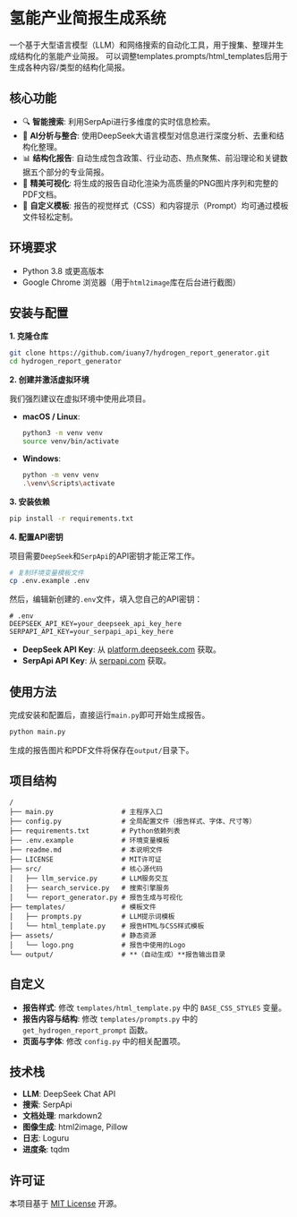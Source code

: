 # 氢能产业简报生成系统

一个基于大型语言模型（LLM）和网络搜索的自动化工具，用于搜集、整理并生成结构化的氢能产业简报。
可以调整templates.prompts/html_templates后用于生成各种内容/类型的结构化简报。

## 核心功能

- 🔍 **智能搜索**: 利用SerpApi进行多维度的实时信息检索。
- 🤖 **AI分析与整合**: 使用DeepSeek大语言模型对信息进行深度分析、去重和结构化整理。
- 📊 **结构化报告**: 自动生成包含政策、行业动态、热点聚焦、前沿理论和关键数据五个部分的专业简报。
- 🎨 **精美可视化**: 将生成的报告自动化渲染为高质量的PNG图片序列和完整的PDF文档。
- 📄 **自定义模板**: 报告的视觉样式（CSS）和内容提示（Prompt）均可通过模板文件轻松定制。

## 环境要求

- Python 3.8 或更高版本
- Google Chrome 浏览器（用于`html2image`库在后台进行截图）

## 安装与配置

**1. 克隆仓库**

```bash
git clone https://github.com/iuany7/hydrogen_report_generator.git
cd hydrogen_report_generator
```

**2. 创建并激活虚拟环境**

我们强烈建议在虚拟环境中使用此项目。

- **macOS / Linux**:
  ```bash
  python3 -m venv venv
  source venv/bin/activate
  ```
- **Windows**:
  ```bash
  python -m venv venv
  .\venv\Scripts\activate
  ```

**3. 安装依赖**

```bash
pip install -r requirements.txt
```

**4. 配置API密钥**

项目需要`DeepSeek`和`SerpApi`的API密钥才能正常工作。

```bash
# 复制环境变量模板文件
cp .env.example .env
```

然后，编辑新创建的`.env`文件，填入您自己的API密钥：

```dotenv
# .env
DEEPSEEK_API_KEY=your_deepseek_api_key_here
SERPAPI_API_KEY=your_serpapi_api_key_here
```

- **DeepSeek API Key**: 从 [platform.deepseek.com](https://platform.deepseek.com) 获取。
- **SerpApi API Key**: 从 [serpapi.com](https://serpapi.com) 获取。

## 使用方法

完成安装和配置后，直接运行`main.py`即可开始生成报告。

```bash
python main.py
```

生成的报告图片和PDF文件将保存在`output/`目录下。

## 项目结构

```
/
├── main.py                 # 主程序入口
├── config.py               # 全局配置文件（报告样式、字体、尺寸等）
├── requirements.txt        # Python依赖列表
├── .env.example            # 环境变量模板
├── readme.md               # 本说明文件
├── LICENSE                 # MIT许可证
├── src/                    # 核心源代码
│   ├── llm_service.py      # LLM服务交互
│   ├── search_service.py   # 搜索引擎服务
│   └── report_generator.py # 报告生成与可视化
├── templates/              # 模板文件
│   ├── prompts.py          # LLM提示词模板
│   └── html_template.py    # 报告HTML与CSS样式模板
├── assets/                 # 静态资源
│   └── logo.png            # 报告中使用的Logo
└── output/                 # **（自动生成）**报告输出目录
```

## 自定义

- **报告样式**: 修改 `templates/html_template.py` 中的 `BASE_CSS_STYLES` 变量。
- **报告内容与结构**: 修改 `templates/prompts.py` 中的 `get_hydrogen_report_prompt` 函数。
- **页面与字体**: 修改 `config.py` 中的相关配置项。

## 技术栈

- **LLM**: DeepSeek Chat API
- **搜索**: SerpApi
- **文档处理**: markdown2
- **图像生成**: html2image, Pillow
- **日志**: Loguru
- **进度条**: tqdm

## 许可证

本项目基于 [MIT License](LICENSE) 开源。
